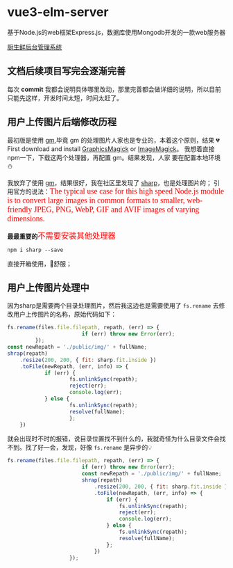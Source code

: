 # vue3-elm-server
基于Node.js的web框架Express.js，数据库使用Mongodb开发的一款web服务器

[厨生鲜后台管理系统](https://github.com/Linghucong1999/Vue3-CXSH)

## 文档后续项目写完会逐渐完善
每次 **commit** 我都会说明具体哪里改动，那里完善都会做详细的说明，所以目前只能先这样，开发时间太短，时间太赶了。

## 用户上传图片后端修改历程
最初版是使用  [gm](https://www.npmjs.com/package/gm),毕竟 gm 的处理图片人家也是专业的，本着这个原则，结果 &#x1F494; First download and install [GraphicsMagick](http://www.graphicsmagick.org/) or [ImageMagick](https://imagemagick.org/script/download.php)。
我想着直接npm一下，下载这两个处理器，再配置 gm。结果发现，人家 要在配置本地环境&#x26C4;

我放弃了使用 [gm](https://www.npmjs.com/package/gm)，结果很好，我在社区里发现了 [sharp](https://www.npmjs.com/package/sharp)，也是处理图片的；
引用官方的说法：<font color=red size=4 face="微软雅黑">The typical use case for this high speed Node.js module is to convert large images in common formats to smaller, web-friendly JPEG, PNG, WebP, GIF and AVIF images of varying dimensions.</font>

**最最重要的**<font color=red size=4 face="微软雅黑">不需要安装其他处理器</font>
```shell
npm i sharp --save
```
直接开箱使用，&#x1F349;舒服；

## 用户上传图片处理中
因为sharp是需要两个目录处理图片，然后我这边也是需要使用了 `fs.rename` 去修改用户上传图片的名称，原始代码如下：
```JavaScript
fs.rename(files.file.filepath, repath, (err) => {
                        if (err) throw new Error(err);
         });
const newRepath = './public/img/' + fullName;
shrap(repath)
    .resize(200, 200, { fit: sharp.fit.inside })
    .toFile(newRepath, (err, info) => {
            if (err) {
                    fs.unlinkSync(repath);
                    reject(err);
                    console.log(err);
            } else {
                    fs.unlinkSync(repath);
                    resolve(fullName);
                    };
    })
```
就会出现时不时的报错，说目录位置找不到什么的，我就奇怪为什么目录文件会找不到。找了好一会，发现，好像 `fs.rename` 是异步的&#x1F4A1;
```JavaScript
fs.rename(files.file.filepath, repath, (err) => {
                        if (err) throw new Error(err);
                        const newRepath = './public/img/' + fullName;
                        shrap(repath)
                            .resize(200, 200, { fit: sharp.fit.inside })
                            .toFile(newRepath, (err, info) => {
                                if (err) {
                                    fs.unlinkSync(repath);
                                    reject(err);
                                    console.log(err);
                                } else {
                                    fs.unlinkSync(repath);
                                    resolve(fullName);
                                };
                            })
                    });
```